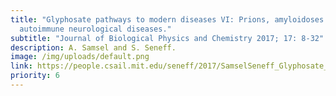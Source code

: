 ```yaml
---
title: "Glyphosate pathways to modern diseases VI: Prions, amyloidoses and
  autoimmune neurological diseases."
subtitle: "Journal of Biological Physics and Chemistry 2017; 17: 8-32"
description: A. Samsel and S. Seneff.
image: /img/uploads/default.png
link: https://people.csail.mit.edu/seneff/2017/SamselSeneff_Glyphosate_VI_final.pdf
priority: 6
---
```

